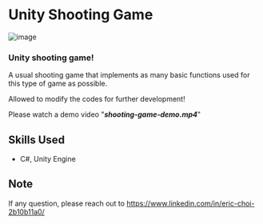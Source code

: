 # Unity Shooting Game
![image](https://user-images.githubusercontent.com/39285147/151662114-98056dc1-f497-423e-b557-6c8112b29aad.png)

### Unity shooting game!
A usual shooting game that implements as many basic functions used for this type of game as possible.

Allowed to modify the codes for further development!

Please watch a demo video "***shooting-game-demo.mp4***"

## Skills Used
- C#, Unity Engine

## Note
If any question, please reach out to https://www.linkedin.com/in/eric-choi-2b10b11a0/
